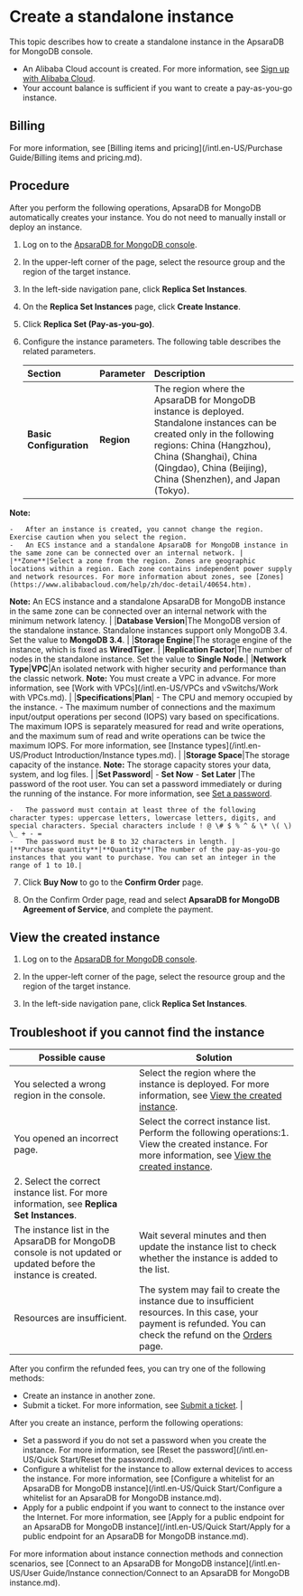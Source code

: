 # Create a standalone instance

This topic describes how to create a standalone instance in the ApsaraDB for MongoDB console.

-   An Alibaba Cloud account is created. For more information, see [Sign up with Alibaba Cloud](https://www.alibabacloud.com/help/zh/doc-detail/50482.htm).
-   Your account balance is sufficient if you want to create a pay-as-you-go instance.

## Billing

For more information, see [Billing items and pricing](/intl.en-US/Purchase Guide/Billing items and pricing.md).

## Procedure

After you perform the following operations, ApsaraDB for MongoDB automatically creates your instance. You do not need to manually install or deploy an instance.

1.  Log on to the [ApsaraDB for MongoDB console](https://mongodb.console.aliyun.com/).

2.  In the upper-left corner of the page, select the resource group and the region of the target instance.

3.  In the left-side navigation pane, click **Replica Set Instances**.

4.  On the **Replica Set Instances** page, click **Create Instance**.

5.  Click **Replica Set \(Pay-as-you-go\)**.

6.  Configure the instance parameters. The following table describes the related parameters.

    |Section|Parameter|Description|
    |:------|:--------|:----------|
    |**Basic Configuration**|**Region**|The region where the ApsaraDB for MongoDB instance is deployed. Standalone instances can be created only in the following regions: China \(Hangzhou\), China \(Shanghai\), China \(Qingdao\), China \(Beijing\), China \(Shenzhen\), and Japan \(Tokyo\).

**Note:**

    -   After an instance is created, you cannot change the region. Exercise caution when you select the region.
    -   An ECS instance and a standalone ApsaraDB for MongoDB instance in the same zone can be connected over an internal network. |
    |**Zone**|Select a zone from the region. Zones are geographic locations within a region. Each zone contains independent power supply and network resources. For more information about zones, see [Zones](https://www.alibabacloud.com/help/zh/doc-detail/40654.htm).

**Note:** An ECS instance and a standalone ApsaraDB for MongoDB instance in the same zone can be connected over an internal network with the minimum network latency. |
    |**Database Version**|The MongoDB version of the standalone instance. Standalone instances support only MongoDB 3.4. Set the value to **MongoDB 3.4**. |
    |**Storage Engine**|The storage engine of the instance, which is fixed as **WiredTiger**. |
    |**Replication Factor**|The number of nodes in the standalone instance. Set the value to **Single Node**.|
    |**Network Type**|**VPC**|An isolated network with higher security and performance than the classic network. **Note:** You must create a VPC in advance. For more information, see [Work with VPCs](/intl.en-US/VPCs and vSwitchs/Work with VPCs.md). |
    |**Specifications**|**Plan**|    -   The CPU and memory occupied by the instance.
    -   The maximum number of connections and the maximum input/output operations per second \(IOPS\) vary based on specifications. The maximum IOPS is separately measured for read and write operations, and the maximum sum of read and write operations can be twice the maximum IOPS. For more information, see [Instance types](/intl.en-US/Product Introduction/Instance types.md). |
    |**Storage Space**|The storage capacity of the instance. **Note:** The storage capacity stores your data, system, and log files. |
    |**Set Password**|    -   **Set Now**
    -   **Set Later**
|The password of the root user. You can set a password immediately or during the running of the instance. For more information, see [Set a password]().

    -   The password must contain at least three of the following character types: uppercase letters, lowercase letters, digits, and special characters. Special characters include ! @ \# $ % ^ & \* \( \) \_ + - =
    -   The password must be 8 to 32 characters in length. |
    |**Purchase quantity**|**Quantity**|The number of the pay-as-you-go instances that you want to purchase. You can set an integer in the range of 1 to 10.|

7.  Click **Buy Now** to go to the **Confirm Order** page.

8.  On the Confirm Order page, read and select **ApsaraDB for MongoDB Agreement of Service**, and complete the payment.


## View the created instance

1.  Log on to the [ApsaraDB for MongoDB console](https://mongodb.console.aliyun.com/).

2.  In the upper-left corner of the page, select the resource group and the region of the target instance.

3.  In the left-side navigation pane, click **Replica Set Instances**.


## Troubleshoot if you cannot find the instance

|Possible cause|Solution|
|--------------|--------|
|You selected a wrong region in the console.|Select the region where the instance is deployed. For more information, see [View the created instance](#section_p39_06d_838).|
|You opened an incorrect page.|Select the correct instance list. Perform the following operations:1.  View the created instance. For more information, see [View the created instance](#section_p39_06d_838).
2.  Select the correct instance list. For more information, see **Replica Set Instances**. |
|The instance list in the ApsaraDB for MongoDB console is not updated or updated before the instance is created.|Wait several minutes and then update the instance list to check whether the instance is added to the list.|
|Resources are insufficient.|The system may fail to create the instance due to insufficient resources. In this case, your payment is refunded. You can check the refund on the [Orders](https://expense.console.aliyun.com/#/order/list/) page.

After you confirm the refunded fees, you can try one of the following methods:

-   Create an instance in another zone.
-   Submit a ticket. For more information, see [Submit a ticket](https://workorder-intl.console.aliyun.com/console.htm#/ticket/createIndex). |

After you create an instance, perform the following operations:

-   Set a password if you do not set a password when you create the instance. For more information, see [Reset the password](/intl.en-US/Quick Start/Reset the password.md).
-   Configure a whitelist for the instance to allow external devices to access the instance. For more information, see [Configure a whitelist for an ApsaraDB for MongoDB instance](/intl.en-US/Quick Start/Configure a whitelist for an ApsaraDB for MongoDB instance.md).
-   Apply for a public endpoint if you want to connect to the instance over the Internet. For more information, see [Apply for a public endpoint for an ApsaraDB for MongoDB instance](/intl.en-US/Quick Start/Apply for a public endpoint for an ApsaraDB for MongoDB instance.md).

For more information about instance connection methods and connection scenarios, see [Connect to an ApsaraDB for MongoDB instance](/intl.en-US/User Guide/Instance connection/Connect to an ApsaraDB for MongoDB instance.md).

